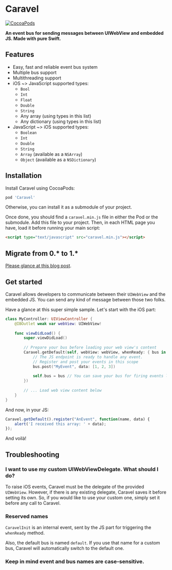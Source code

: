 # Caravel

[![CocoaPods](https://img.shields.io/cocoapods/v/Caravel.svg?style=flat-square)](https://cocoapods.org/pods/Caravel)

**An event bus for sending messages between UIWebView and embedded JS. Made with pure Swift.**

## Features

* Easy, fast and reliable event bus system
* Multiple bus support
* Multithreading support
* iOS ~> JavaScript supported types:
  - `Bool`
  - `Int`
  - `Float`
  - `Double`
  - `String`
  - Any array (using types in this list)
  - Any dictionary (using types in this list)
* JavaScript ~> iOS supported types:
  - `Boolean`
  - `Int`
  - `Double`
  - `String`
  - `Array` (available as a `NSArray`)
  - `Object` (available as a `NSDictionary`)

## Installation

Install Caravel using CocoaPods:

```ruby
pod 'Caravel'
```

Otherwise, you can install it as a submodule of your project.

Once done, you should find a `caravel.min.js` file in either the Pod or the submodule. Add this file to your project. Then, in each HTML page you have, load it before running your main script:

```html
<script type="text/javascript" src="caravel.min.js"></script>
```

## Migrate from 0.* to 1.*

[Please glance at this blog post]().

## Get started

Caravel allows developers to communicate between their `UIWebView` and the embedded JS. You can send any kind of message between those two folks.

Have a glance at this super simple sample. Let's start with the iOS part:

```swift
class MyController: UIViewController {
    @IBOutlet weak var webView: UIWebView!
    
    func viewDidLoad() {
        super.viewDidLoad()
        
        // Prepare your bus before loading your web view's content
        Caravel.getDefault(self, webView: webView, whenReady: { bus in
            // The JS endpoint is ready to handle any event.
            // Register and post your events in this scope
            bus.post("MyEvent", data: [1, 2, 3])
            
            self.bus = bus // You can save your bus for firing events later
        })
        
        // ... Load web view content below
    }
}
```

And now, in your JS:

```javascript
Caravel.getDefault().register("AnEvent", function(name, data) {
    alert('I received this array: ' + data);
});
```

And voilà!

## Troubleshooting

### I want to use my custom UIWebViewDelegate. What should I do?

To raise iOS events, Caravel must be the delegate of the provided `UIWebView`. However, if there is any existing delegate, Caravel saves it before setting its own. So, if you would like to use your custom one, simply set it before any call to Caravel.

### Reserved names

`CaravelInit` is an internal event, sent by the JS part for triggering the `whenReady` method.

Also, the default bus is named `default`. If you use that name for a custom bus, Caravel will automatically switch to the default one.

### Keep in mind event and bus names are case-sensitive.

